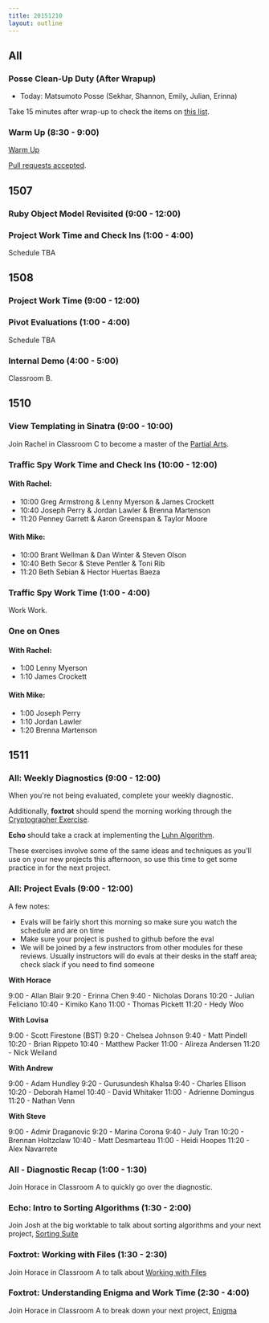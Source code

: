 ```yaml
---
title: 20151210
layout: outline
---
```


## All

### Posse Clean-Up Duty (After Wrapup)

* Today: Matsumoto Posse (Sekhar, Shannon, Emily, Julian, Erinna)

Take 15 minutes after wrap-up to check the items on [this list](https://gist.github.com/rwarbelow/f5cfe4333402d043ef2e).

### Warm Up (8:30 - 9:00)

[Warm Up](https://thewarmup.herokuapp.com)

[Pull requests accepted](https://github.com/mikedao/the-warm-up).

## 1507

### Ruby Object Model Revisited (9:00 - 12:00)

### Project Work Time and Check Ins (1:00 - 4:00)

Schedule TBA


## 1508

### Project Work Time (9:00 - 12:00)

### Pivot Evaluations (1:00 - 4:00)

Schedule TBA

### Internal Demo (4:00 - 5:00)

Classroom B.


## 1510

### View Templating in Sinatra (9:00 - 10:00)

Join Rachel in Classroom C to become a master of the [Partial Arts](https://github.com/turingschool-examples/partial-arts). 

### Traffic Spy Work Time and Check Ins (10:00 - 12:00)

#### With Rachel:

* 10:00 Greg Armstrong & Lenny Myerson & James Crockett
* 10:40 Joseph Perry & Jordan Lawler & Brenna Martenson
* 11:20 Penney Garrett & Aaron Greenspan & Taylor Moore

#### With Mike:

* 10:00 Brant Wellman & Dan Winter & Steven Olson
* 10:40 Beth Secor & Steve Pentler & Toni Rib
* 11:20 Beth Sebian & Hector Huertas Baeza

### Traffic Spy Work Time (1:00 - 4:00)

Work Work.

### One on Ones

#### With Rachel: 

* 1:00 Lenny Myerson
* 1:10 James Crockett

#### With Mike: 

* 1:00 Joseph Perry
* 1:10 Jordan Lawler
* 1:20 Brenna Martenson

## 1511

### All: Weekly Diagnostics (9:00 - 12:00)

When you're not being evaluated, complete your weekly diagnostic.

Additionally, **foxtrot** should spend the morning working
through the [Cryptographer Exercise](https://github.com/turingschool/challenges/blob/master/cryptographer.markdown).

**Echo** should take a crack at implementing the [Luhn Algorithm](https://github.com/turingschool/challenges/blob/master/credit_check.markdown).

These exercises involve some of the same ideas and techniques
as you'll use on your new projects this afternoon, so use this
time to get some practice in for the next project.

### All: Project Evals (9:00 - 12:00)

A few notes:

* Evals will be fairly short this morning so make sure you
watch the schedule and are on time
* Make sure your project is pushed to github before the eval
* We will be joined by a few instructors from other modules
for these reviews. Usually instructors will do evals at their
desks in the staff area; check slack if you need to find someone

__With Horace__

9:00  - Allan Blair
9:20  - Erinna Chen
9:40  - Nicholas Dorans
10:20 - Julian Feliciano
10:40 - Kimiko Kano
11:00 - Thomas Pickett
11:20 - Hedy Woo

__With Lovisa__

9:00  - Scott Firestone (BST)
9:20  - Chelsea Johnson
9:40  - Matt Pindell
10:20 - Brian Rippeto
10:40 - Matthew Packer
11:00 - Alireza Andersen
11:20 - Nick Weiland

__With Andrew__

9:00  - Adam Hundley
9:20  - Gurusundesh Khalsa
9:40  - Charles Ellison
10:20 - Deborah Hamel
10:40 - David Whitaker
11:00 - Adrienne Domingus
11:20 - Nathan Venn

__With Steve__

9:00  - Admir Draganovic
9:20  - Marina Corona
9:40  - July Tran
10:20 - Brennan Holtzclaw
10:40 - Matt Desmarteau
11:00 - Heidi Hoopes
11:20 - Alex Navarrete

### All - Diagnostic Recap (1:00 - 1:30)

Join Horace in Classroom A to quickly go over the diagnostic.

### Echo: Intro to Sorting Algorithms (1:30 - 2:00)

Join Josh at the big worktable to talk about sorting algorithms
and your next project, [Sorting Suite](https://github.com/turingschool/curriculum/blob/master/source/projects/sorting_suite.markdown)

### Foxtrot: Working with Files (1:30 - 2:30)

Join Horace in Classroom A to talk about [Working with Files](https://github.com/turingschool/lesson_plans/blob/master/ruby_01-object_oriented_programming_with_ruby/working_with_files.markdown)

### Foxtrot: Understanding Enigma and Work Time (2:30 - 4:00)

Join Horace in Classroom A to break down your next project,
[Enigma](https://github.com/turingschool/curriculum/blob/master/source/projects/enigma.markdown)

